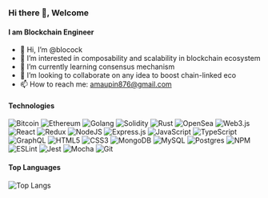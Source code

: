 ### Hi there 👋, Welcome
#### I am Blockchain Engineer

- 👋 Hi, I’m @blocock
- 👀 I’m interested in composability and scalability in blockchain ecosystem
- 🌱 I’m currently learning consensus mechanism
- 💞️ I’m looking to collaborate on any idea to boost chain-linked eco
- 📫 How to reach me: amaupin876@gmail.com

#### Technologies
![Bitcoin](https://img.shields.io/badge/Bitcoin-000?style=for-the-badge&logo=bitcoin&logoColor=white) ![Ethereum](https://img.shields.io/badge/Ethereum-3C3C3D?style=for-the-badge&logo=Ethereum&logoColor=white)
![Golang](https://img.shields.io/badge/Golang-blue?style=for-the-badge&logo=Go&logoColor=white) ![Solidity](https://img.shields.io/badge/Solidity-%23363636.svg?style=for-the-badge&logo=solidity&logoColor=white) ![Rust](https://img.shields.io/badge/Rust-000000?style=for-the-badge&logo=Rust&logoColor=white)
![OpenSea](https://img.shields.io/badge/OpenSea-%232081E2.svg?style=for-the-badge&logo=opensea&logoColor=white) ![Web3.js](https://img.shields.io/badge/web3.js-F16822?style=for-the-badge&logo=web3.js&logoColor=white) 
![React](https://img.shields.io/badge/react-%2320232a.svg?style=for-the-badge&logo=react&logoColor=%2361DAFB) ![Redux](https://img.shields.io/badge/redux-%23593d88.svg?style=for-the-badge&logo=redux&logoColor=white) 
![NodeJS](https://img.shields.io/badge/node.js-6DA55F?style=for-the-badge&logo=node.js&logoColor=white) ![Express.js](https://img.shields.io/badge/express.js-%23404d59.svg?style=for-the-badge&logo=express&logoColor=%2361DAFB) 
![JavaScript](https://img.shields.io/badge/javascript-%23323330.svg?style=for-the-badge&logo=javascript&logoColor=%23F7DF1E) ![TypeScript](https://img.shields.io/badge/typescript-%23007ACC.svg?style=for-the-badge&logo=typescript&logoColor=white) ![GraphQL](https://img.shields.io/badge/-GraphQL-E10098?style=for-the-badge&logo=graphql&logoColor=white) ![HTML5](https://img.shields.io/badge/html5-%23E34F26.svg?style=for-the-badge&logo=html5&logoColor=white) ![CSS3](https://img.shields.io/badge/css3-%231572B6.svg?style=for-the-badge&logo=css3&logoColor=white) 
![MongoDB](https://img.shields.io/badge/MongoDB-%234ea94b.svg?style=for-the-badge&logo=mongodb&logoColor=white) ![MySQL](https://img.shields.io/badge/mysql-%2300f.svg?style=for-the-badge&logo=mysql&logoColor=white) ![Postgres](https://img.shields.io/badge/postgres-%23316192.svg?style=for-the-badge&logo=postgresql&logoColor=white) 
![NPM](https://img.shields.io/badge/NPM-%23000000.svg?style=for-the-badge&logo=npm&logoColor=white) ![ESLint](https://img.shields.io/badge/ESLint-4B3263?style=for-the-badge&logo=eslint&logoColor=white) ![Jest](https://img.shields.io/badge/-jest-%23C21325?style=for-the-badge&logo=jest&logoColor=white) ![Mocha](https://img.shields.io/badge/-mocha-%238D6748?style=for-the-badge&logo=mocha&logoColor=white) ![Git](https://img.shields.io/badge/git-%23F05033.svg?style=for-the-badge&logo=git&logoColor=white)

#### Top Languages
![Top Langs](https://github-readme-stats.vercel.app/api/top-langs/?username=blocock&theme=tokyonight)
